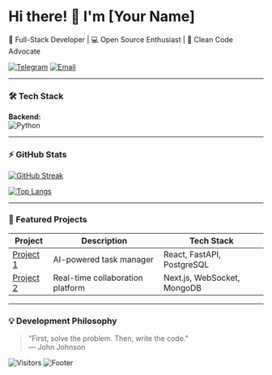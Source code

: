 # Hi there! 👋 I'm [Your Name]

🚀 Full-Stack Developer | 💻 Open Source Enthusiast | 🎨 Clean Code Advocate

[![Telegram](https://img.shields.io/badge/Telegram-26A5E4?style=for-the-badge&logo=telegram&logoColor=white)](https://t.me/El0chka)
[![Email](https://img.shields.io/badge/Gmail-EA4335?style=for-the-badge&logo=gmail&logoColor=white)](mailto:elochka.russia@gmail.com)

---

### 🛠️ Tech Stack

**Backend:**  
![Python](https://img.shields.io/badge/Python-3776AB?style=for-the-badge&logo=python&logoColor=white)

---

### ⚡ GitHub Stats

[![GitHub Streak](https://streak-stats.demolab.com?user=ElochkaDev&theme=dark)](https://git.io/streak-stats)

[![Top Langs](https://github-readme-stats.vercel.app/api/top-langs/?username=ElochkaDev&layout=compact&theme=vision-friendly-dark)](https://github.com/anuraghazra/github-readme-stats)

---

### 🚀 Featured Projects

| Project | Description | Tech Stack |
|---------|-------------|------------|
| [Project 1](link) | AI-powered task manager | React, FastAPI, PostgreSQL |
| [Project 2](link) | Real-time collaboration platform | Next.js, WebSocket, MongoDB |

---

### 💡 Development Philosophy

> "First, solve the problem. Then, write the code."  
> — John Johnson

![Visitors](https://visitor-badge.laobi.icu/badge?page_id=ElochkaDev.MoscowGeed)
![Footer](https://capsule-render.vercel.app/api?type=waving&color=gradient&height=150&section=footer)
